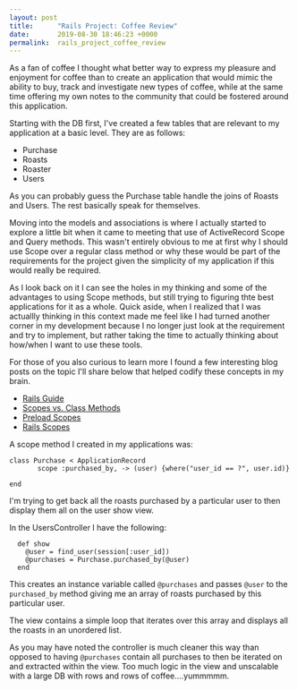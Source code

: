 ```yaml
---
layout: post
title:      "Rails Project: Coffee Review"
date:       2019-08-30 18:46:23 +0000
permalink:  rails_project_coffee_review
---
```



As a fan of coffee I thought what better way to express my pleasure and enjoyment for coffee than to create an application that would mimic the ability to buy, track and investigate new types of coffee, while at the same time offering my own notes to the community that could be fostered around this application.

Starting with the DB first, I've created a few tables that are relevant to my application at a basic level. They are as follows:

* Purchase
* Roasts
* Roaster
* Users

As you can probably guess the Purchase table handle the joins of Roasts and Users. The rest basically speak for themselves.

Moving into the models and associations is where I actually started to explore a little bit when it came to meeting that use of ActiveRecord Scope and Query methods. This wasn't entirely obvious to me at first why I should use Scope over a regular class method or why these would be part of the requirements for the project given the simplicity of my application if this would really be required.

As I look back on it I can see the holes in my thinking and some of the advantages to using Scope methods, but still trying to figuring thte best applications for it as a whole. Quick aside, when I realized that I was actuallly thinking in this context made me feel  like I had turned another corner in my development because I no longer just look at the requirement and try to implement, but rather taking the time to actually thinking about how/when I want to use these tools.

For those of you also curious to learn more I found a few interesting blog posts on the topic I'll share below that helped codify these concepts in my brain.

* [Rails Guide](https://guides.rubyonrails.org/active_record_querying.html#scopes)
* [Scopes vs. Class Methods](https://medium.com/le-wagon/what-are-named-scopes-and-how-to-use-them-rails-5-5a0444d8b759)
* [Preload Scopes](https://www.justinweiss.com/articles/how-to-preload-rails-scopes/)
* [Rails Scopes](https://devblast.com/b/jutsu-11-rails-scopes)

A scope method I created in my applications was:

```
class Purchase < ApplicationRecord
       scope :purchased_by, -> (user) {where("user_id == ?", user.id)}

end
```

I'm trying to get back all the roasts purchased by a particular user to then display them all on the user show view.

In the UsersController I have the following:

```
  def show
    @user = find_user(session[:user_id])
    @purchases = Purchase.purchased_by(@user)
  end
```

This creates an instance variable called ```@purchases``` and passes ```@user``` to the ```purchased_by``` method giving me an array of roasts purchased by this particular user.

The view contains a simple loop that iterates over this array and displays all the roasts in an unordered list.

As you may have noted the controller is much cleaner this way than opposed to having ```@purchases``` contain all purchases to then be iterated on and extracted within the view. Too much logic in the view and unscalable with a large DB with rows and rows of coffee....yummmmm.
